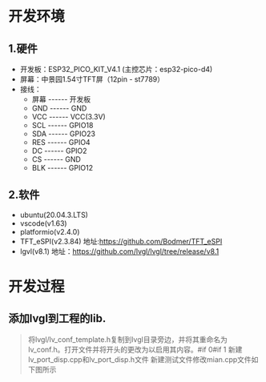 # 开发环境
## 1.硬件
* 开发板：ESP32_PICO_KIT_V4.1 (主控芯片：esp32-pico-d4)
* 屏幕：中景园1.54寸TFT屏（12pin - st7789）
* 接线：
    * 屏幕 ------ 开发板
    * GND ------ GND
    * VCC ------ VCC(3.3V)
    * SCL ------ GPIO18
    * SDA ------ GPIO23
    * RES ------ GPIO4
    * DC ------ GPIO2
    * CS ------ GND
    * BLK ------ GPIO12
## 2.软件
* ubuntu(20.04.3.LTS)
* vscode(v1.63)
* platformio(v2.4.0)
* TFT_eSPI(v2.3.84) 地址:https://github.com/Bodmer/TFT_eSPI 
* lgvl(v8.1) 地址：https://github.com/lvgl/lvgl/tree/release/v8.1
# 开发过程
## 添加lvgl到工程的lib.
> 将lvgl/lv_conf_template.h复制到lvgl目录旁边，并将其重命名为lv_conf.h。打开文件并将开头的更改为以启用其内容。#if 0#if 1
> 新建lv_port_disp.cpp和lv_port_disp.h文件 新建测试文件修改mian.cpp文件如下图所示
